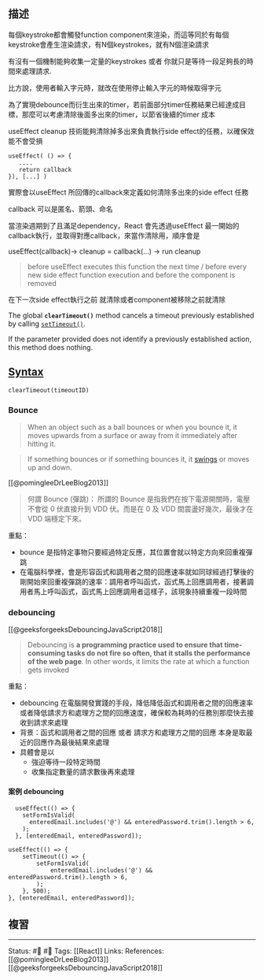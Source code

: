 ## 描述


每個keystroke都會觸發function component來渲染，而這等同於有每個keystroke會產生渲染請求，有N個keystrokes，就有N個渲染請求

  

有沒有一個機制能夠收集一定量的keystrokes 或者 你就只是等待一段足夠長的時間來處理請求.

  

比方說，使用者輸入字元時，就改在使用停止輸入字元的時候取得字元


為了實現debounce而衍生出來的timer，若前面部分timer任務結果已經達成目標，那麼可以考慮清除後面多出來的timer，以節省後續的timer 成本

  

useEffect cleanup 技術能夠清除掉多出來負責執行side effect的任務，以確保效能不會受損

```
useEffect( () => {
   ....
   return callback
}), [...] )
```


實際會以useEffect 所回傳的callback來定義如何清除多出來的side effect 任務

callback 可以是匿名、箭頭、命名

  

當渲染週期到了且滿足dependency，React 會先透過useEffect 最一開始的callback執行，並取得對應callback，來當作清除用，順序會是

useEffect(callback)-> cleanup = callback(...) -> run cleanup

> before useEffect executes this function the next time / before every new side effect function execution and before the component is removed

  

在下一次side effect執行之前 就清除或者component被移除之前就清除


The global **`clearTimeout()`** method cancels a timeout previously established by calling [`setTimeout()`](https://developer.mozilla.org/en-US/docs/Web/API/setTimeout).

If the parameter provided does not identify a previously established action, this method does nothing.

## [Syntax](https://developer.mozilla.org/en-US/docs/Web/API/clearTimeout#syntax "Permalink to Syntax")

```
clearTimeout(timeoutID)
```




### Bounce
>  When an object such as a ball bounces or when you bounce it, it moves upwards from a surface or away from it immediately after hitting it. 


> If something bounces or if something bounces it, it [swings](https://www.collinsdictionary.com/dictionary/english/swing "Definition of swings") or moves up and down.

[[@pomingleeDrLeeBlog2013]]
> 何謂 Bounce (彈跳)：   所謂的 Bounce 是指我們在按下電源開關時，電壓不會從 0 伏直接升到 VDD 伏。而是在 0 及 VDD 間震盪好幾次，最後才在 VDD 端穩定下來。

重點：
- bounce 是指特定事物只要經過特定反應，其位置會就以特定方向來回重複彈跳
- 在電腦科學裡，會是形容函式和調用者之間的回應速率就如同球經過打擊後的剛開始來回重複彈跳的速率：調用者呼叫函式，函式馬上回應調用者，接著調用者馬上呼叫函式，函式馬上回應調用者這樣子，該現象持續重複一段時間

### debouncing
[[@geeksforgeeksDebouncingJavaScript2018]]

> Debouncing is **a programming practice used to ensure that time-consuming tasks do not fire so often, that it stalls the performance of the web page**. In other words, it limits the rate at which a function gets invoked


重點：
- debouncing 在電腦開發實踐的手段，降低降低函式和調用者之間的回應速率或者降低請求方和處理方之間的回應速度，確保較為耗時的任務別那麼快去接收到請求來處理
- 背景：函式和調用者之間的回應 或者 請求方和處理方之間的回應 本身是取最近的回應作為最後結果來處理
- 具體會是以
	- 強迫等待一段特定時間
	- 收集指定數量的請求數後再來處理


#### 案例 debouncing

```
  useEffect(() => {
    setFormIsValid(
      enteredEmail.includes('@') && enteredPassword.trim().length > 6,
    );
  }, [enteredEmail, enteredPassword]);
```


```
useEffect(() => {
	setTimeout(() => {
		setFormIsValid(
			enteredEmail.includes('@') && enteredPassword.trim().length > 6,
		);
	}, 500);
}, [enteredEmail, enteredPassword]);
```



## 複習

---
Status: #🌱 #📓 
Tags:
[[React]]
Links:
References:
[[@pomingleeDrLeeBlog2013]]
[[@geeksforgeeksDebouncingJavaScript2018]]
